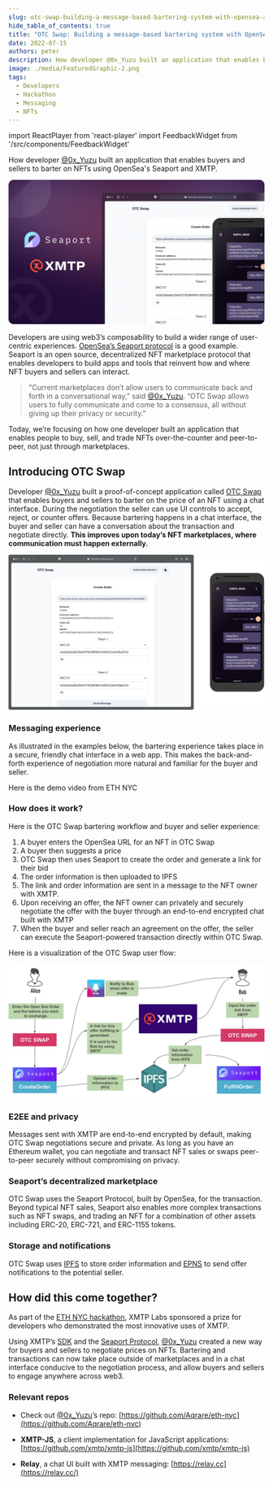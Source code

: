 ```yaml
---
slug: otc-swap-building-a-message-based-bartering-system-with-opensea-and-xmtp
hide_table_of_contents: true
title: "OTC Swap: Building a message-based bartering system with OpenSea's Seaport and XMTP"
date: 2022-07-15
authors: peter
description: How developer @0x_Yuzu built an application that enables buyers and sellers to barter on NFTs using OpenSea's Seaport and XMTP.
image: ./media/FeaturedGraphic-2.png
tags:
  - Developers
  - Hackathon
  - Messaging
  - NFTs
---
```


import ReactPlayer from 'react-player'
import FeedbackWidget from '/src/components/FeedbackWidget'

How developer [@0x_Yuzu](https://x.com/0x_Yuzu) built an application that enables buyers and sellers to barter on NFTs using OpenSea's Seaport and XMTP.

![Seaport and XMTP card](./media/FeaturedGraphic-2.png)

<!--truncate-->

Developers are using web3’s composability to build a wider range of user-centric experiences. [OpenSea’s Seaport protocol](https://docs.opensea.io/v2.0/reference/seaport-overview) is a good example. Seaport is an open source, decentralized NFT marketplace protocol that enables developers to build apps and tools that reinvent how and where NFT buyers and sellers can interact.

> "Current marketplaces don’t allow users to communicate back and forth in a conversational way,” said [@0x_Yuzu](https://x.com/0x_Yuzu). “OTC Swap allows users to fully communicate and come to a consensus, all without giving up their privacy or security."

Today, we’re focusing on how one developer built an application that enables people to buy, sell, and trade NFTs over-the-counter and peer-to-peer, not just through marketplaces.

## Introducing OTC Swap

Developer [@0x_Yuzu](https://x.com/0x_Yuzu) built a proof-of-concept application called [OTC Swap](https://vimeo.com/729445381) that enables buyers and sellers to barter on the price of an NFT using a chat interface. During the negotiation the seller can use UI controls to accept, reject, or counter offers. Because bartering happens in a chat interface, the buyer and seller can have a conversation about the transaction and negotiate directly. **This improves upon today’s NFT marketplaces, where communication must happen externally.**

![alt_text](media/Slide-16_9---1-3.png)

### Messaging experience

As illustrated in the examples below, the bartering experience takes place in a secure, friendly chat interface in a web app. This makes the back-and-forth experience of negotiation more natural and familiar for the buyer and seller.

<div className='wrapper'>
  <ReactPlayer
    className='player'    
     width='100%'
    height='100%'  
    controls 
    muted  
    playing="true" url='https://vimeo.com/729445381?embedded=true&source=vimeo_logo&owner=180343266'
  />
</div>

Here is the demo video from ETH NYC

### How does it work?

Here is the OTC Swap bartering workflow and buyer and seller experience:

1. A buyer enters the OpenSea URL for an NFT in OTC Swap
2. A buyer then suggests a price
3. OTC Swap then uses Seaport to create the order and generate a link for their bid
4. The order information is then uploaded to IPFS
5. The link and order information are sent in a message to the NFT owner with XMTP.
6. Upon receiving an offer, the NFT owner can privately and securely negotiate the offer with the buyer through an end-to-end encrypted chat built with XMTP
7. When the buyer and seller reach an agreement on the offer, the seller can execute the Seaport-powered transaction directly within OTC Swap.

Here is a visualization of the OTC Swap user flow:

![alt_text](media/image-14-2.jpeg)

### E2EE and privacy

Messages sent with XMTP are end-to-end encrypted by default, making OTC Swap negotiations secure and private. As long as you have an Ethereum wallet, you can negotiate and transact NFT sales or swaps peer-to-peer securely without compromising on privacy.

### Seaport’s decentralized marketplace

OTC Swap uses the Seaport Protocol, built by OpenSea, for the transaction. Beyond typical NFT sales, Seaport also enables more complex transactions such as NFT swaps, and trading an NFT for a combination of other assets including ERC-20, ERC-721, and ERC-1155 tokens.

### Storage and notifications

OTC Swap uses [IPFS](https://ipfs.io/) to store order information and [EPNS](https://epns.io/) to send offer notifications to the potential seller.

## How did this come together?

As part of the [ETH NYC hackathon](https://ethglobal.com/), XMTP Labs sponsored a prize for developers who demonstrated the most innovative uses of XMTP.

Using XMTP’s [SDK](https://github.com/xmtp) and the [Seaport Protocol](https://opensea.io/blog/announcements/introducing-seaport-protocol/), [@0x_Yuzu](https://x.com/0x_Yuzu) created a new way for buyers and sellers to negotiate prices on NFTs. Bartering and transactions can now take place outside of marketplaces and in a chat interface conducive to the negotiation process, and allow buyers and sellers to engage anywhere across web3.

### Relevant repos

- Check out [@0x_Yuzu](https://x.com/0x_Yuzu)’s repo: [https://github.com/Aqrare/eth-nyc](https://github.com/Aqrare/eth-nyc)

- **XMTP-JS**, a client implementation for JavaScript applications: [https://github.com/xmtp/xmtp-js](https://github.com/xmtp/xmtp-js)

- **Relay**, a chat UI built with XMTP messaging: [https://relay.cc](https://relay.cc/)

<br/>
<FeedbackWidget />
